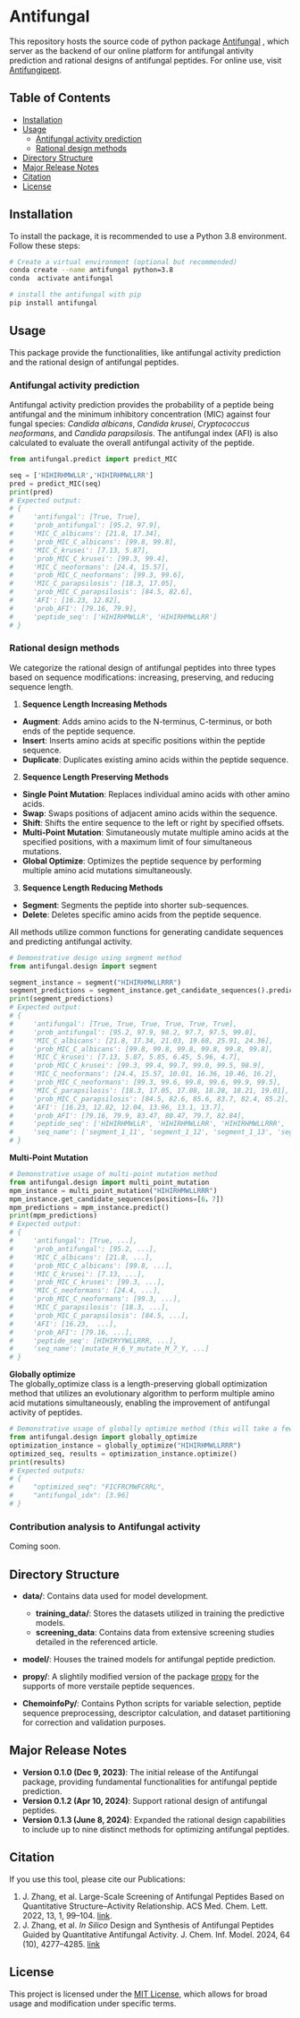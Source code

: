 # Antifungal
This repository hosts the source code of python package [Antifungal](https://pypi.org/project/antifungal/) , which server as the backend of our online platform for antifungal antivity prediction and rational designs of antifungal peptides. For online use, visit [Antifungipept](https://antifungipept.chemoinfolab.com).

## Table of Contents
- [Installation](#installation)
- [Usage](#usage)
  - [Antifungal activity prediction](#antifungal-activity-prediction)
  - [Rational design methods](#rational-design-methods)
- [Directory Structure](#directory-structure)
- [Major Release Notes](#major-release-notes)
- [Citation](#citation)
- [License](#license)


## Installation

To install the package, it is recommended to use a Python 3.8 environment. Follow these steps:

```bash
# Create a virtual environment (optional but recommended)
conda create --name antifungal python=3.8
conda  activate antifungal

# install the antifungal with pip
pip install antifungal
```


## Usage
This package provide the functionalities, like antifungal activity prediction and the rational design of antifungal peptides. 

### Antifungal activity prediction
Antifungal activity prediction provides the probability of a peptide being antifungal and the minimum inhibitory concentration (MIC) against four fungal species: *Candida albicans*, *Candida krusei*, *Cryptococcus neoformans*, and *Candida parapsilosis*. The antifungal index (AFI) is also calculated to evaluate the overall antifungal activity of the peptide.

```python
from antifungal.predict import predict_MIC

seq = ['HIHIRHMWLLR','HIHIRHMWLLRR']
pred = predict_MIC(seq)
print(pred)
# Expected output: 
# {
#     'antifungal': [True, True],
#     'prob_antifungal': [95.2, 97.9],
#     'MIC_C_albicans': [21.8, 17.34],
#     'prob_MIC_C_albicans': [99.8, 99.8],
#     'MIC_C_krusei': [7.13, 5.87],
#     'prob_MIC_C_krusei': [99.3, 99.4],
#     'MIC_C_neoformans': [24.4, 15.57],
#     'prob_MIC_C_neoformans': [99.3, 99.6],
#     'MIC_C_parapsilosis': [18.3, 17.05],
#     'prob_MIC_C_parapsilosis': [84.5, 82.6],
#     'AFI': [16.23, 12.82],
#     'prob_AFI': [79.16, 79.9],
#     'peptide_seq': ['HIHIRHMWLLR', 'HIHIRHMWLLRR']
# }
```

### Rational design methods

We categorize the rational design of antifungal peptides into three types based on sequence modifications: increasing, preserving, and reducing sequence length.

1. **Sequence Length Increasing Methods**
  - **Augment**: Adds amino acids to the N-terminus, C-terminus, or both ends of the peptide sequence.
  - **Insert**: Inserts amino acids at specific positions within the peptide sequence.
  - **Duplicate**: Duplicates existing amino acids within the peptide sequence.

2. **Sequence Length Preserving Methods**
  - **Single Point Mutation**: Replaces individual amino acids with other amino acids.
  - **Swap**: Swaps positions of adjacent amino acids within the sequence.
  - **Shift**: Shifts the entire sequence to the left or right by specified offsets.
  - **Multi-Point Mutation**: Simutaneously mutate multiple amino acids at the specified positions, with a maximum limit of four simultaneous mutations.
  - **Global Optimize**: Optimizes the peptide sequence by performing multiple amino acid mutations simultaneously.

3. **Sequence Length Reducing Methods**
  - **Segment**: Segments the peptide into shorter sub-sequences.
  - **Delete**: Deletes specific amino acids from the peptide sequence.

All methods utilize common functions for generating candidate sequences and predicting antifungal activity.

```python
# Demonstrative design using segment method
from antifungal.design import segment

segment_instance = segment("HIHIRHMWLLRRR")
segment_predictions = segment_instance.get_candidate_sequences().predict()
print(segment_predictions)
# Expected output: 
# {
#     'antifungal': [True, True, True, True, True, True],
#     'prob_antifungal': [95.2, 97.9, 98.2, 97.7, 97.5, 99.0],
#     'MIC_C_albicans': [21.8, 17.34, 21.03, 19.68, 25.91, 24.36],
#     'prob_MIC_C_albicans': [99.8, 99.8, 99.8, 99.8, 99.8, 99.8],
#     'MIC_C_krusei': [7.13, 5.87, 5.85, 6.45, 5.96, 4.7],
#     'prob_MIC_C_krusei': [99.3, 99.4, 99.7, 99.0, 99.5, 98.9],
#     'MIC_C_neoformans': [24.4, 15.57, 10.01, 16.36, 10.46, 16.2],
#     'prob_MIC_C_neoformans': [99.3, 99.6, 99.8, 99.6, 99.9, 99.5],
#     'MIC_C_parapsilosis': [18.3, 17.05, 17.08, 18.28, 18.21, 19.01],
#     'prob_MIC_C_parapsilosis': [84.5, 82.6, 85.6, 83.7, 82.4, 85.2],
#     'AFI': [16.23, 12.82, 12.04, 13.96, 13.1, 13.7],
#     'prob_AFI': [79.16, 79.9, 83.47, 80.47, 79.7, 82.84],
#     'peptide_seq': ['HIHIRHMWLLR', 'HIHIRHMWLLRR', 'HIHIRHMWLLRRR', 'IHIRHMWLLRR', 'IHIRHMWLLRRR', 'HIRHMWLLRRR'],
#     'seq_name': ['segment_1_11', 'segment_1_12', 'segment_1_13', 'segment_2_12', 'segment_2_13', 'segment_3_13']
# }
```

**Multi-Point Mutation**
```python
# Demonstrative usage of multi-point mutation method
from antifungal.design import multi_point_mutation
mpm_instance = multi_point_mutation("HIHIRHMWLLRRR")
mpm_instance.get_candidate_sequences(positions=[6，7])
mpm_predictions = mpm_instance.predict()
print(mpm_predictions)
# Expected output: 
# {
#     'antifungal': [True, ...],
#     'prob_antifungal': [95.2, ...],
#     'MIC_C_albicans': [21.8, ...],
#     'prob_MIC_C_albicans': [99.8, ...],
#     'MIC_C_krusei': [7.13, ...],
#     'prob_MIC_C_krusei': [99.3, ...],
#     'MIC_C_neoformans': [24.4, ...],
#     'prob_MIC_C_neoformans': [99.3, ...],
#     'MIC_C_parapsilosis': [18.3, ...],
#     'prob_MIC_C_parapsilosis': [84.5, ...],
#     'AFI': [16.23,  ...],
#     'prob_AFI': [79.16, ...],
#     'peptide_seq': [HIHIRYYWLLRRR, ...],
#     'seq_name': [mutate_H_6_Y_mutate_M_7_Y, ...]
# }
```

**Globally optimize**  
The globally_optimize class is a length-preserving globall optimization method that utilizes an evolutionary algorithm to perform multiple amino acid mutations simultaneously, enabling the improvement of antifungal activity of peptides.
```python
# Demonstrative usage of globally optimize method (this will take a few minutes to hours depending on the computational resources)
from antifungal.design import globally_optimize
optimization_instance = globally_optimize("HIHIRHMWLLRRR")
optimized_seq, results = optimization_instance.optimize()
print(results)
# Expected outputs:
# {
#     "optimized_seq": "FICFRCMWFCRRL",
#     "antifungal_idx": [3.96]
# }
```

### Contribution analysis to Antifungal activity 
Coming soon.

## Directory Structure
- **data/**: Contains data used for model development.
  - **training_data/**: Stores the datasets utilized in training the predictive models.
  - **screening_data**: Contains data from extensive screening studies detailed in the referenced article.
- **model/**: Houses the trained models for antifungal peptide prediction.

- **propy/**: A slightily modified version of the package [propy](https://pypi.org/project/propy/) for the supports of more verstaile peptide sequences.

- **ChemoinfoPy/**: Contains Python scripts for variable selection, peptide sequence preprocessing, descriptor calculation, and dataset partitioning for correction and validation purposes.


## Major Release Notes
- **Version 0.1.0 (Dec 9, 2023)**: The initial release of the Antifungal package, providing fundamental functionalities for antifungal peptide prediction.
- **Version 0.1.2 (Apr 10, 2024)**: Support rational design of antifungal peptides.
- **Version 0.1.3 (June 8, 2024)**: Expanded the rational design capabilities to include up to nine distinct methods for optimizing antifungal peptides.


## Citation
If you use this tool, please cite our Publications:
1. J. Zhang, et al. Large-Scale Screening of Antifungal Peptides Based on Quantitative Structure–Activity Relationship. ACS Med. Chem. Lett. 2022, 13, 1, 99–104. [link](https://pubs.acs.org/doi/10.1021/acsmedchemlett.1c00556). 
2. J. Zhang, et al. *In Silico* Design and Synthesis of Antifungal Peptides Guided by Quantitative Antifungal Activity. J. Chem. Inf. Model. 2024, 64 (10), 4277–4285. [link](https://doi.org/10.1021/acs.jcim.4c00142)


## License
This project is licensed under the [MIT License](https://choosealicense.com/licenses/mit/), which allows for broad usage and modification under specific terms.